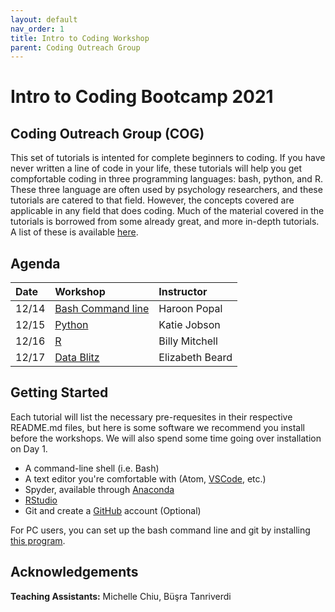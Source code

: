 ```yaml
---
layout: default
nav_order: 1
title: Intro to Coding Workshop
parent: Coding Outreach Group
---
```



# Intro to Coding Bootcamp 2021
## Coding Outreach Group (COG)

This set of tutorials is intented for complete beginners to coding. If you have never written a line of code in your life, these tutorials will help you get compfortable coding in three programming languages: bash, python, and R. These three language are often used by psychology researchers, and these tutorials are catered to that field. However, the concepts covered are applicable in any field that does coding. Much of the material covered in the tutorials is borrowed from some already great, and more in-depth tutorials. A list of these is available [here](https://github.com/TU-Coding-Outreach-Group/Tutorials/blob/master/index.md).

## Agenda
| Date  | Workshop           | Instructor       |
| :-----|:-------------------| :----------------|
| 12/14 | [Bash Command line](https://github.com/TU-Coding-Outreach-Group/intro-to-coding-2021//tree/main/bash)                       | Haroon Popal |
| 12/15 | [Python](https://github.com/TU-Coding-Outreach-Group/intro-to-coding-2021//tree/main/python)                             | Katie Jobson |
| 12/16 | [R](https://github.com/TU-Coding-Outreach-Group/intro-to-coding-2021//tree/main/R)      | Billy Mitchell |
| 12/17 | [Data Blitz](https://github.com/TU-Coding-Outreach-Group/intro-to-coding-2021//tree/main/data-blitz) |   Elizabeth Beard|                          



## Getting Started
Each tutorial will list the necessary pre-requesites in their respective README.md files, but here is some software we recommend you install before the workshops. We will also spend some time going over installation on Day 1.
- A command-line shell (i.e. Bash)
- A text editor you're comfortable with (Atom, [VSCode](https://code.visualstudio.com/), etc.)
- Spyder, available through [Anaconda](https://www.anaconda.com/products/individual#Downloads)
- [RStudio](https://www.rstudio.com/products/rstudio/download/#download)
- Git and create a [GitHub](https://github.com/) account (Optional)

For PC users, you can set up the bash command line and git by installing [this program](https://gitforwindows.org/).


## Acknowledgements
**Teaching Assistants:** Michelle Chiu, Büşra Tanriverdi
